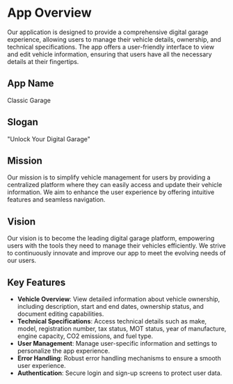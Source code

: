 # App Overview
Our application is designed to provide a comprehensive digital garage experience, allowing users to manage their vehicle details, ownership, and technical specifications. The app offers a user-friendly interface to view and edit vehicle information, ensuring that users have all the necessary details at their fingertips.

## App Name

Classic Garage

## Slogan

"Unlock Your Digital Garage"

## Mission

Our mission is to simplify vehicle management for users by providing a centralized platform where they can easily access and update their vehicle information. We aim to enhance the user experience by offering intuitive features and seamless navigation.

## Vision

Our vision is to become the leading digital garage platform, empowering users with the tools they need to manage their vehicles efficiently. We strive to continuously innovate and improve our app to meet the evolving needs of our users.

## Key Features

- **Vehicle Overview**: View detailed information about vehicle ownership, including description, start and end dates, ownership status, and document editing capabilities.
- **Technical Specifications**: Access technical details such as make, model, registration number, tax status, MOT status, year of manufacture, engine capacity, CO2 emissions, and fuel type.
- **User Management**: Manage user-specific information and settings to personalize the app experience.
- **Error Handling**: Robust error handling mechanisms to ensure a smooth user experience.
- **Authentication**: Secure login and sign-up screens to protect user data.

